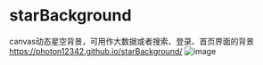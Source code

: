 # starBackground
canvas动态星空背景，可用作大数据或者搜索、登录、首页界面的背景
https://photon12342.github.io/starBackground/
![image](https://user-images.githubusercontent.com/25099069/167327726-7eca51cd-3628-4ac5-8c7c-f8b9ef87a0fa.png)

